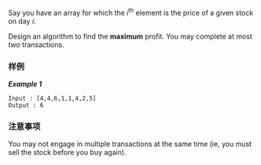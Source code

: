 <div class="problem-modal-description problem-description-markdown light"><div class="problem-modal-description-main"><div class="rendered-markdown markdown-body sample-markdown "><p>Say you have an array for which the <em>i</em><sup>th</sup> element is the price of a given stock on day <em>i</em>.</p>
<p>Design an algorithm to find the <strong>maximum</strong> profit. You may complete at most <em>two</em> transactions.</p>
</div></div><div class="problem-modal-description-example"><h3><span>样例</span></h3><div class="rendered-markdown markdown-body sample-markdown "><p><em><strong>Example 1</strong></em></p>
<pre><code>Input : [4,4,6,1,1,4,2,5]
Output : 6
</code></pre>
</div></div><div class="problem-modal-description-notice"><h3><span>注意事项</span></h3><div class="rendered-markdown markdown-body sample-markdown "><p>You may not engage in multiple transactions at the same time (ie, you must sell the stock before you buy again).</p>
</div></div></div>